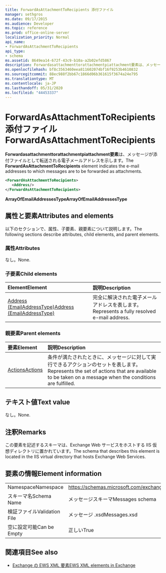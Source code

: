 ```yaml
---
title: ForwardAsAttachmentToRecipients 添付ファイル
manager: sethgros
ms.date: 09/17/2015
ms.audience: Developer
ms.topic: reference
ms.prod: office-online-server
localization_priority: Normal
api_name:
- ForwardAsAttachmentToRecipients
api_type:
- schema
ms.assetid: 8649ea14-672f-43c9-b10a-a2b02efd5867
description: Forwardasattachmenttorattachmentpiattachment要素は、メッセージが添付ファイルとして転送される電子メールアドレスを示します。
ms.openlocfilehash: bf8c3563460eea811602074bf16f9253b4610832
ms.sourcegitcommit: 88ec988f2bb67c1866d06b361615f3674a24e795
ms.translationtype: MT
ms.contentlocale: ja-JP
ms.lasthandoff: 05/31/2020
ms.locfileid: "44453337"
---
```

# <a name="forwardasattachmenttorecipients"></a><span data-ttu-id="69f9d-103">ForwardAsAttachmentToRecipients 添付ファイル</span><span class="sxs-lookup"><span data-stu-id="69f9d-103">ForwardAsAttachmentToRecipients</span></span>

<span data-ttu-id="69f9d-104">**Forwardasattachmenttorattachmentpiattachment要素**は、メッセージが添付ファイルとして転送される電子メールアドレスを示します。</span><span class="sxs-lookup"><span data-stu-id="69f9d-104">The **ForwardAsAttachmentToRecipients** element indicates the e-mail addresses to which messages are to be forwarded as attachments.</span></span> 
  
```XML
<ForwardAsAttachmentToRecipients>
   <Address/>
</ForwardAsAttachmentToRecipients>
```

 <span data-ttu-id="69f9d-105">**ArrayOfEmailAddressesType**</span><span class="sxs-lookup"><span data-stu-id="69f9d-105">**ArrayOfEmailAddressesType**</span></span>
## <a name="attributes-and-elements"></a><span data-ttu-id="69f9d-106">属性と要素</span><span class="sxs-lookup"><span data-stu-id="69f9d-106">Attributes and elements</span></span>

<span data-ttu-id="69f9d-107">以下のセクションで、属性、子要素、親要素について説明します。</span><span class="sxs-lookup"><span data-stu-id="69f9d-107">The following sections describe attributes, child elements, and parent elements.</span></span>
  
### <a name="attributes"></a><span data-ttu-id="69f9d-108">属性</span><span class="sxs-lookup"><span data-stu-id="69f9d-108">Attributes</span></span>

<span data-ttu-id="69f9d-109">なし。</span><span class="sxs-lookup"><span data-stu-id="69f9d-109">None.</span></span>
  
### <a name="child-elements"></a><span data-ttu-id="69f9d-110">子要素</span><span class="sxs-lookup"><span data-stu-id="69f9d-110">Child elements</span></span>

|<span data-ttu-id="69f9d-111">**Element**</span><span class="sxs-lookup"><span data-stu-id="69f9d-111">**Element**</span></span>|<span data-ttu-id="69f9d-112">**説明**</span><span class="sxs-lookup"><span data-stu-id="69f9d-112">**Description**</span></span>|
|:-----|:-----|
|[<span data-ttu-id="69f9d-113">Address (EmailAddressType)</span><span class="sxs-lookup"><span data-stu-id="69f9d-113">Address (EmailAddressType)</span></span>](address-emailaddresstype.md) <br/> |<span data-ttu-id="69f9d-114">完全に解決された電子メールアドレスを表します。</span><span class="sxs-lookup"><span data-stu-id="69f9d-114">Represents a fully resolved e-mail address.</span></span>  <br/> |
   
### <a name="parent-elements"></a><span data-ttu-id="69f9d-115">親要素</span><span class="sxs-lookup"><span data-stu-id="69f9d-115">Parent elements</span></span>

|<span data-ttu-id="69f9d-116">**要素**</span><span class="sxs-lookup"><span data-stu-id="69f9d-116">**Element**</span></span>|<span data-ttu-id="69f9d-117">**説明**</span><span class="sxs-lookup"><span data-stu-id="69f9d-117">**Description**</span></span>|
|:-----|:-----|
|[<span data-ttu-id="69f9d-118">Actions</span><span class="sxs-lookup"><span data-stu-id="69f9d-118">Actions</span></span>](actions.md) <br/> |<span data-ttu-id="69f9d-119">条件が満たされたときに、メッセージに対して実行できるアクションのセットを表します。</span><span class="sxs-lookup"><span data-stu-id="69f9d-119">Represents the set of actions that are available to be taken on a message when the conditions are fulfilled.</span></span>  <br/> |
   
## <a name="text-value"></a><span data-ttu-id="69f9d-120">テキスト値</span><span class="sxs-lookup"><span data-stu-id="69f9d-120">Text value</span></span>

<span data-ttu-id="69f9d-121">なし。</span><span class="sxs-lookup"><span data-stu-id="69f9d-121">None.</span></span>
  
## <a name="remarks"></a><span data-ttu-id="69f9d-122">注釈</span><span class="sxs-lookup"><span data-stu-id="69f9d-122">Remarks</span></span>

<span data-ttu-id="69f9d-123">この要素を記述するスキーマは、Exchange Web サービスをホストする IIS 仮想ディレクトリに置かれています。</span><span class="sxs-lookup"><span data-stu-id="69f9d-123">The schema that describes this element is located in the IIS virtual directory that hosts Exchange Web Services.</span></span>
  
## <a name="element-information"></a><span data-ttu-id="69f9d-124">要素の情報</span><span class="sxs-lookup"><span data-stu-id="69f9d-124">Element information</span></span>

|||
|:-----|:-----|
|<span data-ttu-id="69f9d-125">Namespace</span><span class="sxs-lookup"><span data-stu-id="69f9d-125">Namespace</span></span>  <br/> |https://schemas.microsoft.com/exchange/services/2006/messages  <br/> |
|<span data-ttu-id="69f9d-126">スキーマ名</span><span class="sxs-lookup"><span data-stu-id="69f9d-126">Schema Name</span></span>  <br/> |<span data-ttu-id="69f9d-127">メッセージスキーマ</span><span class="sxs-lookup"><span data-stu-id="69f9d-127">Messages schema</span></span>  <br/> |
|<span data-ttu-id="69f9d-128">検証ファイル</span><span class="sxs-lookup"><span data-stu-id="69f9d-128">Validation File</span></span>  <br/> |<span data-ttu-id="69f9d-129">メッセージ .xsd</span><span class="sxs-lookup"><span data-stu-id="69f9d-129">Messages.xsd</span></span>  <br/> |
|<span data-ttu-id="69f9d-130">空に設定可能</span><span class="sxs-lookup"><span data-stu-id="69f9d-130">Can be Empty</span></span>  <br/> |<span data-ttu-id="69f9d-131">正しい</span><span class="sxs-lookup"><span data-stu-id="69f9d-131">True</span></span>  <br/> |
   
## <a name="see-also"></a><span data-ttu-id="69f9d-132">関連項目</span><span class="sxs-lookup"><span data-stu-id="69f9d-132">See also</span></span>



- [<span data-ttu-id="69f9d-133">Exchange の EWS XML 要素</span><span class="sxs-lookup"><span data-stu-id="69f9d-133">EWS XML elements in Exchange</span></span>](ews-xml-elements-in-exchange.md)


